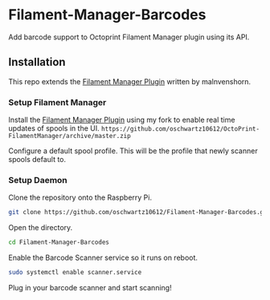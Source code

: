 # Filament-Manager-Barcodes

Add barcode support to Octoprint Filament Manager plugin using its API.

## Installation

This repo extends the [Filament Manager Plugin](https://plugins.octoprint.org/plugins/filamentmanager/) written by malnvenshorn.

### Setup Filament Manager

Install the [Filament Manager Plugin](https://plugins.octoprint.org/plugins/filamentmanager/) using my fork to enable real time updates of spools in the UI. `https://github.com/oschwartz10612/OctoPrint-FilamentManager/archive/master.zip`

Configure a default spool profile. This will be the profile that newly scanner spools default to.

### Setup Daemon

Clone the repository onto the Raspberry Pi.

```bash
git clone https://github.com/oschwartz10612/Filament-Manager-Barcodes.git
```

Open the directory.

```bash
cd Filament-Manager-Barcodes
```

Enable the Barcode Scanner service so it runs on reboot.

```bash
sudo systemctl enable scanner.service
```

Plug in your barcode scanner and start scanning!
